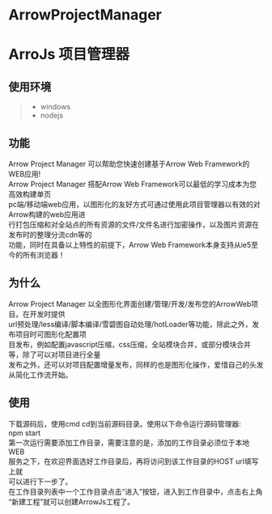 # ArrowProjectManager
ArroJs 项目管理器
================================================================
## 使用环境
>+ windows
>+ nodejs
## 功能
  Arrow Project Manager 可以帮助您快速创建基于Arrow Web Framework的WEB应用!  
	Arrow Project Manager 搭配Arrow Web Framework可以最低的学习成本为您高效构建单页  
pc端/移动端web应用，以图形化的友好方式可通过使用此项目管理器以有效的对Arrow构建的web应用进  
行打包压缩和对全站点的所有资源的文件/文件名进行加密操作，以及图片资源在发布时的整理分流cdn等的  
功能，同时在具备以上特性的前提下，Arrow Web Framework本身支持从ie5至今的所有浏览器！  
## 为什么
  Arrow Project Manager 以全图形化界面创建/管理/开发/发布您的ArrowWeb项目。在开发时提供  
url预处理/less编译/脚本编译/雪碧图自动处理/hotLoader等功能，除此之外，发布项目时可图形化配置项  
目发布，例如配置javascript压缩，css压缩，全站模块合并，或部分模块合并等，除了可以对项目进行全量  
发布之外，还可以对项目配置增量发布，同样的也是图形化操作，爱惜自己的头发从简化工作流开始。  

## 使用
  下载源码后，使用cmd cd到当前源码目录。使用以下命令运行源码管理器:  
                              npm start  
  第一次运行需要添加工作目录，需要注意的是，添加的工作目录必须位于本地WEB  
服务之下，在欢迎界面选好工作目录后，再将访问到该工作目录的HOST url填写上就  
可以进行下一步了。  
  在工作目录列表中一个工作目录点击“进入”按钮，进入到工作目录中，点击右上角  
“新建工程”就可以创建ArrowJs工程了。  

